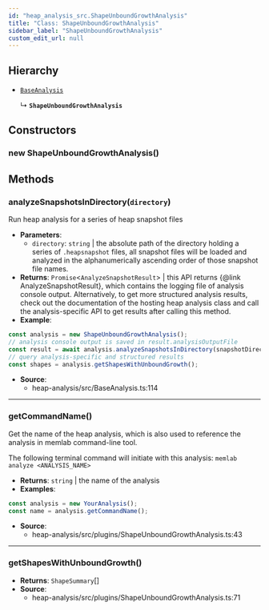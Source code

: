 ```yaml
---
id: "heap_analysis_src.ShapeUnboundGrowthAnalysis"
title: "Class: ShapeUnboundGrowthAnalysis"
sidebar_label: "ShapeUnboundGrowthAnalysis"
custom_edit_url: null
---
```


## Hierarchy

- [`BaseAnalysis`](heap_analysis_src.BaseAnalysis.md)

  ↳ **`ShapeUnboundGrowthAnalysis`**

## Constructors

### <a id="new shapeunboundgrowthanalysis"></a>**new ShapeUnboundGrowthAnalysis**()

## Methods

### <a id="analyzesnapshotsindirectory"></a>**analyzeSnapshotsInDirectory**(`directory`)

Run heap analysis for a series of heap snapshot files

 * **Parameters**:
    * `directory`: `string` | the absolute path of the directory holding a series of `.heapsnapshot` files, all snapshot files will be loaded and analyzed in the alphanumerically ascending order of those snapshot file names.
 * **Returns**: `Promise`<`AnalyzeSnapshotResult`\> | this API returns {@link AnalyzeSnapshotResult}, which contains
the logging file of analysis console output. Alternatively, to get more
structured analysis results, check out the documentation of the hosting
heap analysis class and call the analysis-specific API to get results
after calling this method.
* **Example**:
```typescript
const analysis = new ShapeUnboundGrowthAnalysis();
// analysis console output is saved in result.analysisOutputFile
const result = await analysis.analyzeSnapshotsInDirectory(snapshotDirectory);
// query analysis-specific and structured results
const shapes = analysis.getShapesWithUnboundGrowth();
```

 * **Source**:
    * heap-analysis/src/BaseAnalysis.ts:114

___

### <a id="getcommandname"></a>**getCommandName**()

Get the name of the heap analysis, which is also used to reference
the analysis in memlab command-line tool.

The following terminal command will initiate with this analysis:
`memlab analyze <ANALYSIS_NAME>`

 * **Returns**: `string` | the name of the analysis
* **Examples**:
```typescript
const analysis = new YourAnalysis();
const name = analysis.getCommandName();
```

 * **Source**:
    * heap-analysis/src/plugins/ShapeUnboundGrowthAnalysis.ts:43

___

### <a id="getshapeswithunboundgrowth"></a>**getShapesWithUnboundGrowth**()

 * **Returns**: `ShapeSummary`[]
 * **Source**:
    * heap-analysis/src/plugins/ShapeUnboundGrowthAnalysis.ts:71
